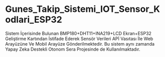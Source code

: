 # Gunes_Takip_Sistemi_IOT_Sensor_Kodlari_ESP32
 
Sistem İçerisinde Bulunan BMP180+DHT11+INA219+LCD Ekran+ESP32 Geliştirme Kartından İstifade Ederek Sensör Verileri APİ Vasıtası İle Web Arayüzüne Ve Mobil Arayüze Gönderilmektedir. Bu sistem aynı zamanda Yapay Zeka Destekli Otonom Sera Projesinde de Kullanılmaktadır.
